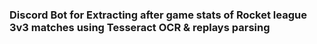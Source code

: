 ### Discord Bot for Extracting after game stats of Rocket league 3v3 matches using Tesseract OCR & replays parsing
